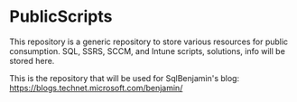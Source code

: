 # PublicScripts

This repository is a generic repository to store various resources for public consumption. SQL, SSRS, SCCM, and Intune scripts, solutions, info will be stored here.

This is the repository that will be used for SqlBenjamin's blog: https://blogs.technet.microsoft.com/benjamin/